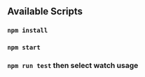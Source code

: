 ## Available Scripts

### `npm install`

### `npm start`

### `npm run test` then select watch usage
